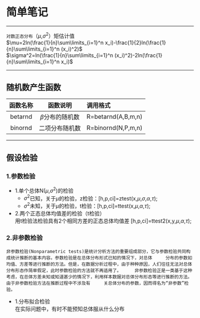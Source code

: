 # 简单笔记
-------------

`对数正态分布`（$\mu%$,$\sigma^2$）矩估计值  
$\mu=2ln(\frac{1}{n}\sum\limits_{i=1}^n x_i)-\frac{1}{2}ln(\frac{1}{n}\sum\limits_{i=1}^n (x_i)^2)$  
$\sigma^2=ln(\frac{1}{n}\sum\limits_{i=1}^n (x_i)^2)-2ln(\frac{1}{n}\sum\limits_{i=1}^n x_i)$  
**************
## 随机数产生函数


|函数名称  | 函数说明|调用格式|
|:---------: | :--------:|:--------|
|betarnd | $\beta$分布的随机数 |R=betarnd(A,B,m,n)|
|binornd | 二项分布随机数|R=binornd(N,P,m,n)|
************
## 假设检验
### 1.参数检验
* 1.单个总体N($\mu$,$\sigma^2$)的检验  
  * $\sigma^2$已知，关于$\mu$的检验，z检验：[h,p,ci]=ztest(x,$\mu$,$\sigma$,$\alpha$,$\tau$);
  * $\sigma^2$未知，关于$\mu$的检验，t检验：[h,p,ci]=ttest(x,$\mu$,$\alpha$,$\tau$);
* 2.两个正态总体均值差的检验（t检验）  
     用t检验法检验具有2个相同方差的正态总体均值差
     [h,p,ci]=ttest2(x,y,$\mu$,$\alpha$,$\tau$);  
### 2.非参数检验  
    非参数检验(Nonparametric tests)是统计分析方法的重要组成部分，它与参数检验共同构成统计推断的基本内容。参数检验是在总体分布形式已知的情况下，对总体     分布的参数如均值、方差等进行推断的方法。但是，在数据分析过程中，由于种种原因，人们往往无法对总体分布形态作简单假定，此时参数检验的方法就不再适用了。     非参数检验正是一类基于这种考虑，在总体方差未知或知道甚少的情况下，利用样本数据对总体分布形态等进行推断的方法。由于非参数检验方法在推断过程中不涉及有     关总体分布的参数，因而得名为“非参数”检验。
* 1.分布拟合检验  
在实际问题中，有时不能预知总体服从什么分布
